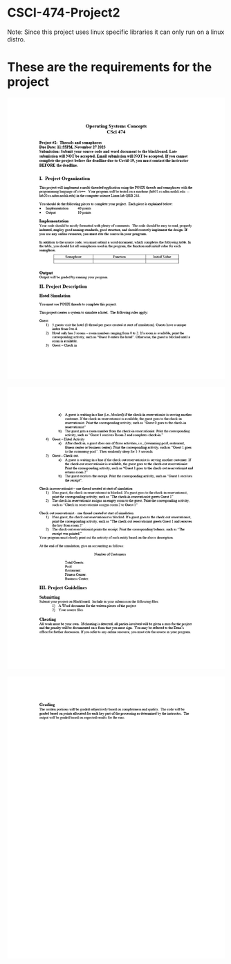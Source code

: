 # CSCI-474-Project2

Note: Since this project uses linux specific libraries it can only run on a linux distro.

# These are the requirements for the project
<p align="center">
  <img src="Documents/project_2_2023_Fall_pg1.png" width="688" />
</p>

<p align="center">
  <img src="Documents/project_2_2023_Fall_pg2.png" width="688" />
</p>

<p align="center">
  <img src="Documents/project_2_2023_Fall_pg3.png" width="688" />
</p>
